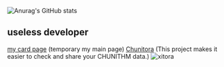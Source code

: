 ![Anurag's GitHub stats](https://github-readme-stats.vercel.app/api?username=xitora&hide=stars,commits,prs,issues,contribs,prs&theme=github_dark)
## useless developer
[my card page](card.xitora.cc) (temporary my main page)
[Chunitora](chuni.xitora.cc) (This project makes it easier to check and share your CHUNITHM data.)
<img src="https://komarev.com/ghpvc/?username=xitora&label=Profile%20views&color=0e75b6&style=flat" alt="xitora" /> </p>
